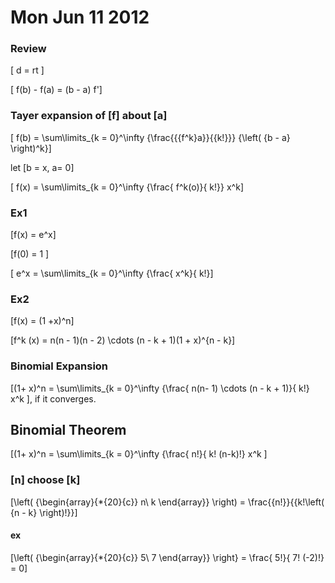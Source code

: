# Mon Jun 11 2012

### Review 

\[ d = rt \]

\[ f(b) - f(a) = (b - a) f'\]


### Tayer expansion of \[f\] about \[a\]
\[ f(b) = \sum\limits_{k = 0}^\infty  {\frac{{{f^k}a}}{{k!}}} {\left( {b - a} \right)^k}\]

let \[b = x, a= 0\]

\[ f(x) = \sum\limits_{k = 0}^\infty {\frac{ f^k(o)}{ k!}} x^k\]


### Ex1

\[f(x) = e^x\]

\[f(0) = 1 \]

\[ e^x = \sum\limits_{k = 0}^\infty {\frac{ x^k}{ k!}\]


### Ex2

\[f(x) = (1 +x)^n\]

\[f^k (x) = n(n - 1)(n - 2) \cdots (n - k + 1)(1 + x)^{n - k}\]


### Binomial Expansion
\[(1+ x)^n = \sum\limits_{k = 0}^\infty {\frac{ n(n- 1) \cdots (n - k + 1)}{ k!} x^k \], if it converges. 

## Binomial Theorem
\[(1+ x)^n = \sum\limits_{k = 0}^\infty {\frac{ n!}{ k! (n-k)!} x^k \]

### \[n\] choose \[k\]
\[\left( {\begin{array}{*{20}{c}}
n\\
k
\end{array}} \right) = \frac{{n!}}{{k!\left( {n - k} \right)!}}\]

#### ex

\[\left( {\begin{array}{*{20}{c}}
5\\
7
\end{array}} \right} = \frac{ 5!}{ 7! (-2)!} = 0\]
